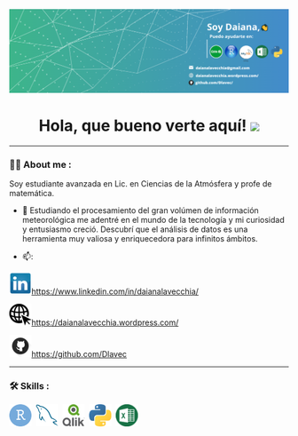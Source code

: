 <div id="header" align="center">
  <img src="https://github.com/Dlavec/Dlavec/blob/main/Cover_DL_D.png" width="900"/>
  <h1 align="center">Hola, que bueno verte aquí!
  <img src="https://media.giphy.com/media/hvRJCLFzcasrR4ia7z/giphy.gif" width="30px"/>
  </h1>
</div>

---
### :woman_technologist: About me : 

Soy estudiante avanzada en Lic. en Ciencias de la Atmósfera y profe de matemática.

* :telescope: Estudiando el procesamiento del gran volúmen de información meteorológica me adentré en el mundo de la tecnología y mi curiosidad y entusiasmo creció.
Descubrí que el análisis de datos es una herramienta muy valiosa y enriquecedora para infinitos ámbitos.

* :mailbox::

![](https://github.com/Dlavec/Dlavec/blob/main/linkedin_logo%20(1).png)<https://www.linkedin.com/in/daianalavecchia/>

![](https://github.com/Dlavec/Dlavec/blob/main/web_icon%20(1).png)<https://daianalavecchia.wordpress.com/>

![](https://github.com/Dlavec/Dlavec/blob/main/github_logo%20(1).png)<https://github.com/Dlavec>

---
### :hammer_and_wrench: Skills :
<div id="header" align="left">
<img src="https://github.com/devicons/devicon/blob/master/icons/rstudio/rstudio-original.svg" title="R" alt="R" width="40" height="40"/>&nbsp;
<img src="https://github.com/devicons/devicon/blob/master/icons/mysql/mysql-original.svg" title="MySQL" alt="MySQL" width="40" height="40"/>&nbsp;
<img src="https://github.com/Dlavec/Dlavec/blob/main/qlik1.png" title="Qlik" alt="Qlik" width="40" height="40"/>&nbsp;
<img src="https://github.com/Dlavec/Dlavec/blob/main/python_logo.png" title="Python" alt="Python" width="40" height="40"/>&nbsp;
<img src="https://github.com/Dlavec/Dlavec/blob/main/excel.png" title="Excel" alt="Excel" width="40" height="40"/>&nbsp
</div>
